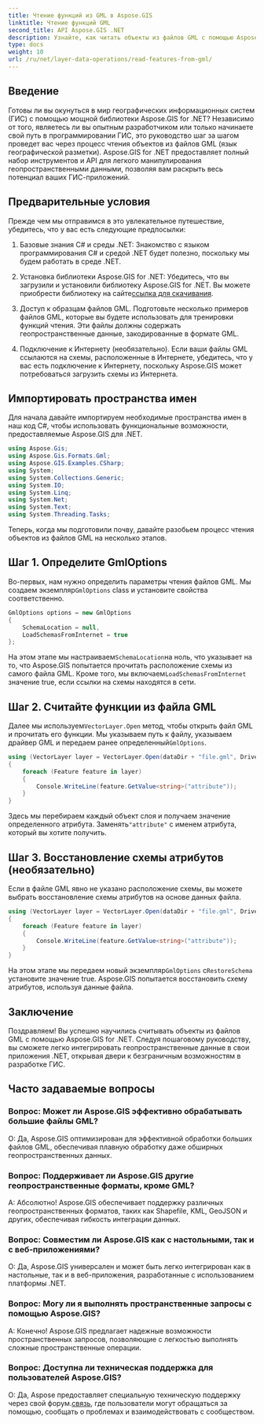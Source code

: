 ```yaml
---
title: Чтение функций из GML в Aspose.GIS
linktitle: Чтение функций GML
second_title: API Aspose.GIS .NET
description: Узнайте, как читать объекты из файлов GML с помощью Aspose.GIS для .NET. Комплексное руководство для разработчиков ГИС.
type: docs
weight: 10
url: /ru/net/layer-data-operations/read-features-from-gml/
---
```

## Введение

Готовы ли вы окунуться в мир географических информационных систем (ГИС) с помощью мощной библиотеки Aspose.GIS for .NET? Независимо от того, являетесь ли вы опытным разработчиком или только начинаете свой путь в программировании ГИС, это руководство шаг за шагом проведет вас через процесс чтения объектов из файлов GML (язык географической разметки). Aspose.GIS for .NET предоставляет полный набор инструментов и API для легкого манипулирования геопространственными данными, позволяя вам раскрыть весь потенциал ваших ГИС-приложений.

## Предварительные условия

Прежде чем мы отправимся в это увлекательное путешествие, убедитесь, что у вас есть следующие предпосылки:

1. Базовые знания C# и среды .NET: Знакомство с языком программирования C# и средой .NET будет полезно, поскольку мы будем работать в среде .NET.

2. Установка библиотеки Aspose.GIS for .NET: Убедитесь, что вы загрузили и установили библиотеку Aspose.GIS for .NET. Вы можете приобрести библиотеку на сайте[ссылка для скачивания](https://releases.aspose.com/gis/net/).

3. Доступ к образцам файлов GML. Подготовьте несколько примеров файлов GML, которые вы будете использовать для тренировки функций чтения. Эти файлы должны содержать геопространственные данные, закодированные в формате GML.

4. Подключение к Интернету (необязательно). Если ваши файлы GML ссылаются на схемы, расположенные в Интернете, убедитесь, что у вас есть подключение к Интернету, поскольку Aspose.GIS может потребоваться загрузить схемы из Интернета.

## Импортировать пространства имен

Для начала давайте импортируем необходимые пространства имен в наш код C#, чтобы использовать функциональные возможности, предоставляемые Aspose.GIS для .NET.

```csharp
using Aspose.Gis;
using Aspose.Gis.Formats.Gml;
using Aspose.GIS.Examples.CSharp;
using System;
using System.Collections.Generic;
using System.IO;
using System.Linq;
using System.Net;
using System.Text;
using System.Threading.Tasks;
```

Теперь, когда мы подготовили почву, давайте разобьем процесс чтения объектов из файлов GML на несколько этапов.

## Шаг 1. Определите GmlOptions

 Во-первых, нам нужно определить параметры чтения файлов GML. Мы создаем экземпляр`GmlOptions` class и установите свойства соответственно.

```csharp
GmlOptions options = new GmlOptions
{
    SchemaLocation = null,
    LoadSchemasFromInternet = true
};
```

 На этом этапе мы настраиваем`SchemaLocation`на ноль, что указывает на то, что Aspose.GIS попытается прочитать расположение схемы из самого файла GML. Кроме того, мы включаем`LoadSchemasFromInternet` значение true, если ссылки на схемы находятся в сети.

## Шаг 2. Считайте функции из файла GML

 Далее мы используем`VectorLayer.Open` метод, чтобы открыть файл GML и прочитать его функции. Мы указываем путь к файлу, указываем драйвер GML и передаем ранее определенный`GmlOptions`.

```csharp
using (VectorLayer layer = VectorLayer.Open(dataDir + "file.gml", Drivers.Gml, options))
{
    foreach (Feature feature in layer)
    {
        Console.WriteLine(feature.GetValue<string>("attribute"));
    }
}
```

 Здесь мы перебираем каждый объект слоя и получаем значение определенного атрибута. Заменять`"attribute"` с именем атрибута, который вы хотите получить.

## Шаг 3. Восстановление схемы атрибутов (необязательно)

Если в файле GML явно не указано расположение схемы, вы можете выбрать восстановление схемы атрибутов на основе данных файла.

```csharp
using (VectorLayer layer = VectorLayer.Open(dataDir + "file.gml", Drivers.Gml, new GmlOptions(){RestoreSchema = true}))
{
    foreach (Feature feature in layer)
    {
        Console.WriteLine(feature.GetValue<string>("attribute"));
    }
}
```

 На этом этапе мы передаем новый экземпляр`GmlOptions` с`RestoreSchema` установите значение true. Aspose.GIS попытается восстановить схему атрибутов, используя данные файла.

## Заключение

Поздравляем! Вы успешно научились считывать объекты из файлов GML с помощью Aspose.GIS for .NET. Следуя пошаговому руководству, вы сможете легко интегрировать геопространственные данные в свои приложения .NET, открывая двери к безграничным возможностям в разработке ГИС.

## Часто задаваемые вопросы

### Вопрос: Может ли Aspose.GIS эффективно обрабатывать большие файлы GML?

О: Да, Aspose.GIS оптимизирован для эффективной обработки больших файлов GML, обеспечивая плавную обработку даже обширных геопространственных данных.

### Вопрос: Поддерживает ли Aspose.GIS другие геопространственные форматы, кроме GML?

А: Абсолютно! Aspose.GIS обеспечивает поддержку различных геопространственных форматов, таких как Shapefile, KML, GeoJSON и других, обеспечивая гибкость интеграции данных.

### Вопрос: Совместим ли Aspose.GIS как с настольными, так и с веб-приложениями?

О: Да, Aspose.GIS универсален и может быть легко интегрирован как в настольные, так и в веб-приложения, разработанные с использованием платформы .NET.

### Вопрос: Могу ли я выполнять пространственные запросы с помощью Aspose.GIS?

А: Конечно! Aspose.GIS предлагает надежные возможности пространственных запросов, позволяющие с легкостью выполнять сложные пространственные операции.

### Вопрос: Доступна ли техническая поддержка для пользователей Aspose.GIS?

 О: Да, Aspose предоставляет специальную техническую поддержку через свой форум.[связь]( https://forum.aspose.com/c/gis/33), где пользователи могут обращаться за помощью, сообщать о проблемах и взаимодействовать с сообществом.